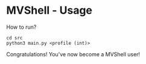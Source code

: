 # MVShell - Usage

How to run?

```
cd src
python3 main.py <profile (int)>
```

Congratulations! You've now become a MVShell user!